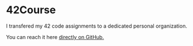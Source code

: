 # 42Course

I transfered my 42 code assignments to a dedicated personal organization.

You can reach it here [directly on GitHub.](https://github.com/f-ras-42Course/-INDEX- "My Personal Organization: f-ras-42Cursus")

